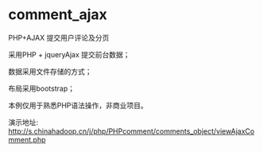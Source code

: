 # comment_ajax
PHP+AJAX 提交用户评论及分页

采用PHP + jqueryAjax 提交前台数据；

数据采用文件存储的方式；

布局采用bootstrap；

本例仅用于熟悉PHP语法操作，非商业项目。

演示地址: http://s.chinahadoop.cn/j/php/PHPcomment/comments_object/viewAjaxComment.php

